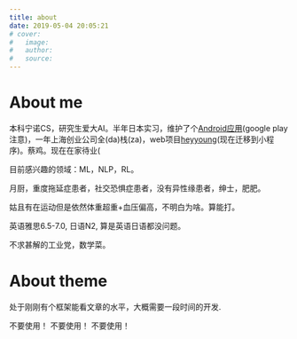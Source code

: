 ```yaml
---
title: about
date: 2019-05-04 20:05:21
# cover:
#   image: 
#   author: 
#   source: 
---
```


# About me

本科宁诺CS，研究生爱大AI。半年日本实习，维护了个[Android应用](https://play.google.com/store/apps/details?id=com.look_goods.look&hl=en_US)(google play注意)，一年上海创业公司全(da)栈(za)，web项目[heyyoung](https://heyyoung.com.cn/pc-home)(现在迁移到小程序)。蔡鸡。现在在家待业(

目前感兴趣的领域：ML，NLP，RL。

月厨，重度拖延症患者，社交恐惧症患者，没有异性缘患者，绅士，肥肥。

姑且有在运动但是依然体重超重+血压偏高，不明白为啥。算能打。

英语雅思6.5-7.0, 日语N2, 算是英语日语都没问题。

不求甚解的工业党，数学菜。

# About theme

处于刚刚有个框架能看文章的水平，大概需要一段时间的开发.

不要使用！
不要使用！
不要使用！

